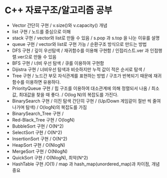# C++ 자료구조/알고리즘 공부
- Vector 간단히 구현 / v.size()와 v.capacity() 개념
- list 구현 / 노드를 중심으로 이해
- stack 구현 / vector와 list로 만들 수 있음 / s.pop 과 s.top 을 나눈 이유를 설명
- queue 구현 / vector와 list로 구현 가능 / 순환구조 방식으로 만드는 방법
- DFS 구현 / 깊이 우선탐색 / 재귀함수를 이용해 구현함 / 인접리스트.ver 과 인접행렬.ver으로 만들 수 있음
- BFS 구현 / 너비 우선 탐색 / 큐를 이용하여 구현함
- Dijistra 구현 / 너비우선 탐색과 비슷하지만 누적 값이 적은 순서로 탐색 / 
- Tree 구현 / 노드간 부모 자식관계를 표현하는 방법 / 구조가 반복되기 때문에 재귀함수를 이용하면 유용하다.
- PriorityQueue 구현 / 힙 구조를 이용하여 대소관계에 의해 정렬되서 나옴 / 최소값, 최대값을 찾을 때 좋다. / O(log N)의 복잡도를 가진다.
- BinarySearch 구현 / 이진 탐색 간단히 구현 / (Up/Down 게임같이 절반 씩 줄여 나가며 탐색) / O(logN)의 복잡도를 가짐
- BinarySearch_Tree 구현 / 
- Red-Black_Tree 구현 / O(logN)
- BubbleSort 구현 / O(N^2)
- SelectSort 구현 / O(N^2)
- InsertionSort 구현 / O(N^2)
- HeapSort 구현 / O(NlogN)
- MergeSort 구현 / O(NlogN)
- QuickSort 구현 / O(NlogN), 최악(N^2)
- HashTable 구현 /O(1) / map 과 hash_map(unordered_map)과 차이점, 개념 중요
